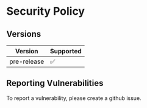 # Security Policy

## Versions

| Version     | Supported          |
| ----------- | ------------------ |
| pre-release | :white_check_mark: |

## Reporting Vulnerabilities

To report a vulnerability, please create a github issue.